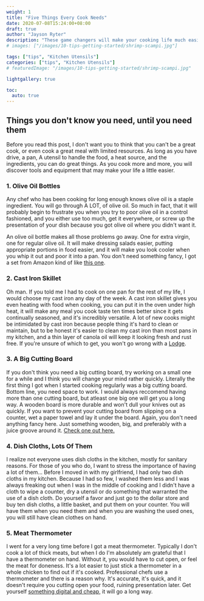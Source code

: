 ```yaml
---
weight: 1
title: "Five Things Every Cook Needs"
date: 2020-07-08T15:24:00+08:00
draft: true
author: "Jayson Ryter"
description: "These game changers will make your cooking life much easier"
# images: ["/images/10-tips-getting-started/shrimp-scampi.jpg"]

tags: ["tips", "Kitchen Utensils"]
categories: ["tips", "Kitchen Utensils"]
# featuredImage: "/images/10-tips-getting-started/shrimp-scampi.jpg"

lightgallery: true

toc:
  auto: true
---
```


## Things you don't know you need, until you need them

Before you read this post, I don't want you to think that you can't be a great cook, or even cook a great meal with limited resources.
As long as you have drive, a pan, A utensil to handle the food, a heat source, and the ingredients, you can do great things. 
As you cook more and more, you will discover tools and equipment that may make your life a little easier. 

### 1. Olive Oil Bottles

Any chef who has been cooking for long enough knows olive oil is a staple ingredient. You will go through A LOT, of olive oil. So much in fact,
that it will probably begin to frustrate you when you try to poor olive oil in a control fashioned, and you either use too much, get it everywhere, 
or screw up the presentation of your dish because you got olive oil where you didn't want it.

An olive oil bottle makes all those problems go away. One for extra virgin, one for regular olive oil. It will make dressing salads easier, putting appropriate portions in food easier, and it will make you look cooler when you whip it out and poor it into a pan. You don't need something fancy, I got a set from Amazon kind of like [this one](https://www.amazon.com/PACK-Aozita-Glass-Olive-Bottle/dp/B07DKB4FFW/ref=sr_1_1?dchild=1&keywords=oil+bottle+for+cooking&qid=1594256404&sr=8-1).

### 2. Cast Iron Skillet

Oh man. If you told me I had to cook on one pan for the rest of my life, I would choose my cast iron any day of the week. A cast iron skillet gives you even
 heating with food when cooking, you can put it in the oven under high heat, it will make any meal you cook taste ten times better since it gets continually seasoned, and it's incredibly versatile. A lot of new cooks might be intimidated by cast iron because people thing it's hard to clean or maintain, but to be honest it's easier to clean my cast iron than most pans in my kitchen, and a thin layer of canola oil will keep it looking fresh and rust free. If you're unsure of which to get, you won't go wrong with a [Lodge](https://www.amazon.com/Lodge-Skillet-Pre-Seasoned-10-25-Inch-Silicone/dp/B00WTSCXIS/ref=asc_df_B00WTSCXIS/?tag=hyprod-20&linkCode=df0&hvadid=198075681105&hvpos=&hvnetw=g&hvrand=6054211996255353180&hvpone=&hvptwo=&hvqmt=&hvdev=c&hvdvcmdl=&hvlocint=&hvlocphy=9011742&hvtargid=pla-350991430228&psc=1).

### 3. A Big Cutting Board

If you don't think you need a big cutting board, try working on a small one for a while and I think you will change your mind rather quickly. Literally the first thing I 
got when I started cooking regularly was a big cutting board. Bottom line, you need space to work. I would always reccomend having more than one cutting board, but 
atleast one big one will get you a long way. A wooden board is more durable and won't dull your knives out as quickly. If you want to prevent your cutting board 
from slipping on a counter, wet a paper towel and lay it under the board. Again, you don't need anything fancy here. Just something wooden, big, and preferably with 
a juice groove around it. [Check one out here.](https://www.amazon.com/Extra-Organic-Bamboo-Cutting-Kitchen/dp/B00MW8NBW2/ref=sr_1_1?dchild=1&keywords=wooden+cutting+board+big&qid=1594257853&sr=8-1) 

### 4. Dish Cloths, Lots Of Them

I realize not everyone uses dish cloths in the kitchen, mostly for sanitary reasons. For those of you who do, I want to stress the importance of having a lot of them...
Before I moved in with my girlfriend, I had only two dish cloths in my kitchen. Because I had so few, I washed them less and I was always freaking out when I was in the 
middle of cooking and I didn't have a cloth to wipe a counter, dry a utensil or do something that warranted the use of a dish cloth. Do yourself a favor and just go 
to the dollar store and buy ten dish cloths, a little basket, and put them on your counter. You will have them when you need them and when you are washing the used ones,
 you will still have clean clothes on hand. 

### 5. Meat Thermometer

I went for a very long time before I got a meat thermometer. Typically I don't cook a lot of thick meats, but when I do I'm absolutely am grateful that I have a thermometer
 on hand. Without it, you would have to cut open, or feel the meat for doneness. It's a lot easier to just stick a thermometer in a whole chicken to find out if it's 
cooked. Professional chefs use a thermometer and there is a reason why. It's accurate, it's quick, and it doesn't require you cutting open your food,
 ruining presentation later. Get yourself [something digital and cheap,](https://www.amazon.com/ThermoPro-Digital-Instant-Thermometer-Kitchen/dp/B01IHHLB3W/ref=pd_lpo_79_t_0/142-3326660-8980143?_encoding=UTF8&pd_rd_i=B01IHHLB3W&pd_rd_r=2ba7f8b8-dcbc-4885-b240-fd549484374a&pd_rd_w=YWJWV&pd_rd_wg=9CUHk&pf_rd_p=7b36d496-f366-4631-94d3-61b87b52511b&pf_rd_r=9NYKA1APCD3J35WT5RCW&psc=1&refRID=9NYKA1APCD3J35WT5RCW) it will go a long way. 
